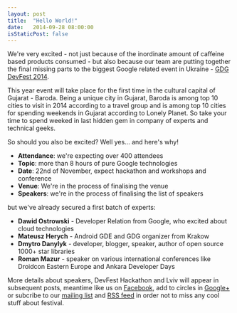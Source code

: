 ```yaml
---
layout: post
title:  "Hello World!"
date:   2014-09-28 08:00:00
isStaticPost: false
---
```


We're very excited - not just because of the inordinate amount of caffeine based products consumed - 
but also because our team are putting together 
the final missing parts to the biggest Google related event in Ukraine - [GDG DevFest 2014](http://gdgbaroda.com/devfest). 

This year event will take place for the first time in the cultural capital of Gujarat - Baroda. Being a unique city in Gujarat, Baroda is among top 10 cities to visit in 2014 according to a travel group  and is among top 10 cities for spending weekends in Gujarat according to Lonely Planet. So take your time to spend weeked in last hidden gem in company of experts and technical geeks.

So should you also be excited? Well yes... and here's why!

* **Attendance**: we're expecting over 400 attendees
* **Topic**: more than 8 hours of pure Google technologies 
* **Date**: 22nd of November, expect hackathon and workshops and conference
* **Venue**: We're in the process of finalising the venue
* **Speakers**: we're in the process of finalising the list of speakers

but we've already secured a first batch of experts:

* **Dawid Ostrowski** - Developer Relation from Google, who excited about cloud technologies<br>
* **Mateusz Herych** - Android GDE and GDG organizer from Krakow<br>
* **Dmytro Danylyk** - developer, blogger, speaker, author of open source 1000+ star libraries <br>
* **Roman Mazur** - speaker on various international conferences like Droidcon Eastern Europe and Ankara Developer Days<br>


More details about speakers, DevFest Hackathon and Lviv will appear in subsequent posts, meantime like us on [Facebook](https://facebook.com/GDGBaroda), add to circles in [Google+](https://plus.google.com/100528365481290832342) or subcribe to our [mailing list](http://gdg.us5.list-manage1.com/subscribe/post?u=9fc8aa205b0521b5f05fc8e1e&id=ae0fb459fc) and [RSS feed](http://devfest.gdg.org.ua/feed.xml) in order not to miss any cool stuff about festival.
